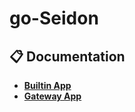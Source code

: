 # go-Seidon

## 📋 Documentation
- [**Builtin App**](builtin-app/README.md)
- [**Gateway App**](gateway-app/README.md)
